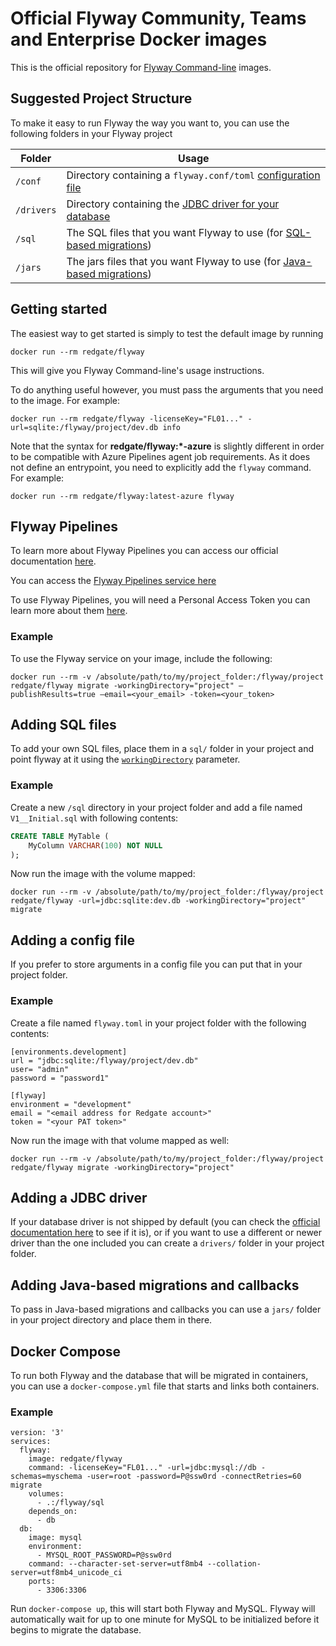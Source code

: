 # Official Flyway Community, Teams and Enterprise Docker images

This is the official repository for [Flyway Command-line](https://documentation.red-gate.com/fd/welcome-to-flyway-184127914.html) images.


## Suggested Project Structure

To make it easy to run Flyway the way you want to, you can use the following folders in your Flyway project

Folder            | Usage
------------------|------
`/conf`    | Directory containing a `flyway.conf/toml` [configuration file](https://documentation.red-gate.com/fd/configuration-files-224003079.html)
`/drivers` | Directory containing the [JDBC driver for your database](https://documentation.red-gate.com/fd/command-line-184127404.html#jdbc-drivers)
`/sql`     | The SQL files that you want Flyway to use (for [SQL-based migrations](https://documentation.red-gate.com/fd/migrations-184127470.html#sql-based-migrations))
`/jars`    | The jars files that you want Flyway to use (for [Java-based migrations](https://documentation.red-gate.com/fd/migrations-184127470.html#java-based-migrations))

## Getting started

The easiest way to get started is simply to test the default image by running

`docker run --rm redgate/flyway`

This will give you Flyway Command-line's usage instructions.

To do anything useful however, you must pass the arguments that you need to the image. For example:

`docker run --rm redgate/flyway -licenseKey="FL01..." -url=sqlite:/flyway/project/dev.db info`

Note that the syntax for **redgate/flyway:\*-azure** is slightly different in order to be compatible with Azure Pipelines
agent job requirements. As it does not define an entrypoint, you need to explicitly add the `flyway` command. For example:

`docker run --rm redgate/flyway:latest-azure flyway`

## Flyway Pipelines

To learn more about Flyway Pipelines you can access our official documentation [here](https://documentation.red-gate.com/fd/introducing-flyway-pipelines-251363987.html). 

You can access the [Flyway Pipelines service here](https://flyway.red-gate.com/)

To use Flyway Pipelines, you will need a Personal Access Token you can learn more about them [here](https://documentation.red-gate.com/fd/personal-access-tokens-251363983.html).

### Example

To use the Flyway service on your image, include the following:

`docker run --rm -v /absolute/path/to/my/project_folder:/flyway/project redgate/flyway migrate -workingDirectory="project" –publishResults=true –email=<your_email> -token=<your_token>`

## Adding SQL files

To add your own SQL files, place them in a `sql/` folder in your project and point flyway at it using the [`workingDirectory`](https://documentation.red-gate.com/fd/working-directory-224919763.html) parameter.

### Example

Create a new `/sql` directory in your project folder and add a file named `V1__Initial.sql` with following contents:

```sql
CREATE TABLE MyTable (
    MyColumn VARCHAR(100) NOT NULL
);
```

Now run the image with the volume mapped:

`docker run --rm -v /absolute/path/to/my/project_folder:/flyway/project redgate/flyway -url=jdbc:sqlite:dev.db -workingDirectory="project" migrate`

## Adding a config file

If you prefer to store arguments in a config file you can put that in your project folder.

### Example

Create a file named `flyway.toml` in your project folder with the following contents:

```
[environments.development]
url = "jdbc:sqlite:/flyway/project/dev.db"
user= "admin"
password = "password1"

[flyway]
environment = "development"
email = "<email address for Redgate account>"
token = "<your PAT token>"

```

Now run the image with that volume mapped as well:

`docker run --rm -v /absolute/path/to/my/project_folder:/flyway/project redgate/flyway migrate -workingDirectory="project"`

## Adding a JDBC driver

If your database driver is not shipped by default (you can check the [official documentation here](https://documentation.red-gate.com/fd/supported-databases-184127454.html) to see if it is), or if you want to use a different or newer driver than the one included you can create a  `drivers/` folder in your project folder.

## Adding Java-based migrations and callbacks

To pass in Java-based migrations and callbacks you can use a `jars/` folder in your project directory and place them in there.

## Docker Compose

To run both Flyway and the database that will be migrated in containers, you can use a `docker-compose.yml` file that
starts and links both containers.

### Example

```
version: '3'
services:
  flyway:
    image: redgate/flyway
    command: -licenseKey="FL01..." -url=jdbc:mysql://db -schemas=myschema -user=root -password=P@ssw0rd -connectRetries=60 migrate
    volumes:
      - .:/flyway/sql
    depends_on:
      - db
  db:
    image: mysql
    environment:
      - MYSQL_ROOT_PASSWORD=P@ssw0rd
    command: --character-set-server=utf8mb4 --collation-server=utf8mb4_unicode_ci
    ports:
      - 3306:3306
```

Run `docker-compose up`, this will start both Flyway and MySQL. Flyway will automatically wait for up to one minute for MySQL to be initialized before it begins to migrate the database.
